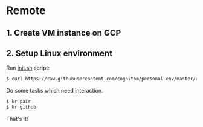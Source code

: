 # Remote

## 1. Create VM instance on GCP

## 2. Setup Linux environment

Run [init.sh](init.sh) script:

```bash
$ curl https://raw.githubusercontent.com/cognitom/personal-env/master/remote/init.sh | sh
```

Do some tasks which need interaction.

```bash
$ kr pair
$ kr github
```

That's it!
